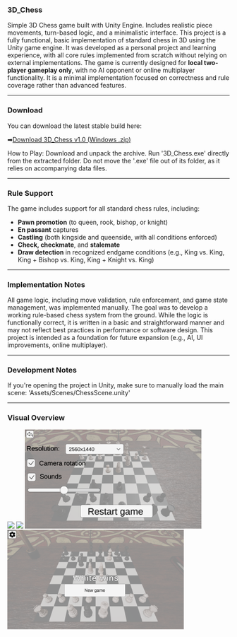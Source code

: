 ### 3D_Chess

Simple 3D Chess game built with Unity Engine. Includes realistic piece movements, turn-based logic, and a minimalistic interface.
This project is a fully functional, basic implementation of standard chess in 3D using the Unity game engine. It was developed as a personal project and learning experience, with all core rules implemented from scratch without relying on external implementations.
The game is currently designed for **local two-player gameplay only**, with no AI opponent or online multiplayer functionality. It is a minimal implementation focused on correctness and rule coverage rather than advanced features.

---
### Download
You can download the latest stable build here:

➡[Download 3D_Chess v1.0 (Windows .zip)](https://github.com/mzabron/3D_Chess/releases/download/v1.0/3D_Chess.zip)

How to Play:
Download and unpack the archive.
Run '3D_Chess.exe' directly from the extracted folder.
Do not move the '.exe' file out of its folder, as it relies on accompanying data files.

---

### Rule Support
The game includes support for all standard chess rules, including:

- **Pawn promotion** (to queen, rook, bishop, or knight)
- **En passant** captures
- **Castling** (both kingside and queenside, with all conditions enforced)
- **Check, checkmate**, and **stalemate**
- **Draw detection** in recognized endgame conditions (e.g., King vs. King, King + Bishop vs. King, King + Knight vs. King)

---

### Implementation Notes

All game logic, including move validation, rule enforcement, and game state management, was implemented manually. The goal was to develop a working rule-based chess system from the ground. While the logic is functionally correct, it is written in a basic and straightforward manner and may not reflect best practices in performance or software design.
This project is intended as a foundation for future expansion (e.g., AI, UI improvements, online multiplayer).

---
### Development Notes

If you're opening the project in Unity, make sure to manually load the main scene:
'Assets/Scenes/ChessScene.unity'

---
### Visual Overview

<p float="left">
  <img src="Assets/images/s1.png" width="400"/>
  <img src="Assets/images/s2.png" width="400"/>
  <img src="Assets/images/s3.png" width="400"/>
  <img src="Assets/images/s4.png" width="400"/>
</p>

